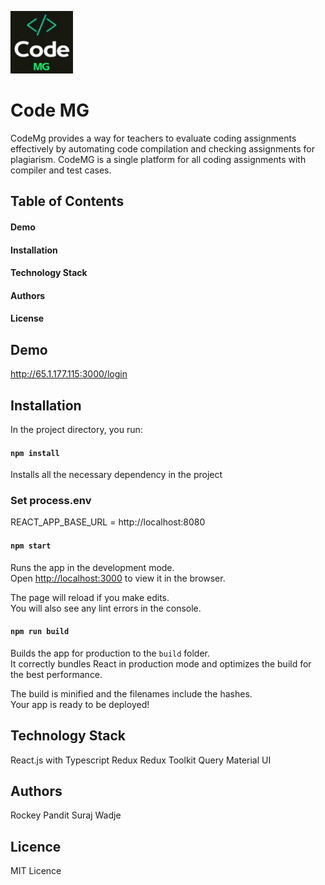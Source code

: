 [<img src="./public/logo512.png" width="100"/>](CodeMg)
# Code MG

CodeMg provides a way for teachers to evaluate coding assignments effectively by automating code compilation and checking assignments for plagiarism.
CodeMG is a single platform for all coding assignments with compiler and test cases.

## Table of Contents

#### Demo

#### Installation

#### Technology Stack

#### Authors

#### License

## Demo

http://65.1.177.115:3000/login

## Installation

In the project directory, you run:

#### `npm install`

Installs all the necessary dependency in the project

### Set process.env

REACT_APP_BASE_URL = http://localhost:8080

#### `npm start`

Runs the app in the development mode.\
Open [http://localhost:3000](http://localhost:3000) to view it in the browser.

The page will reload if you make edits.\
You will also see any lint errors in the console.

#### `npm run build`

Builds the app for production to the `build` folder.\
It correctly bundles React in production mode and optimizes the build for the best performance.

The build is minified and the filenames include the hashes.\
Your app is ready to be deployed!

## Technology Stack

React.js with Typescript
Redux
Redux Toolkit Query
Material UI

## Authors

Rockey Pandit
Suraj Wadje

## Licence

MIT Licence